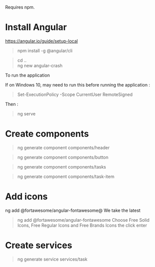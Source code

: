
Requires npm.

# Install Angular
https://angular.io/guide/setup-local

> npm install -g @angular/cli

> cd .. \
> ng new angular-crash

To run the application

If on Windows 10, may need to run this before running the application :
> Set-ExecutionPolicy -Scope CurrentUser  RemoteSigned

Then :
> ng serve

# Create components

> ng generate component components/header

> ng generate component components/button

> ng generate component components/tasks

> ng generate component components/task-item

# Add icons

ng add @fortawesome/angular-fontawesome@<version>
We take the latest
> ng add @fortawesome/angular-fontawesome
Choose Free Solid Icons, Free Regular Icons and Free Brands Icons the click enter

# Create services

> ng generate service services/task




